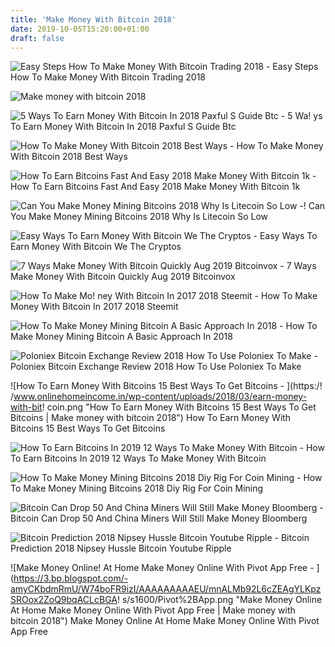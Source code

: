 ```yaml
---
title: 'Make Money With Bitcoin 2018'
date: 2019-10-05T15:20:00+01:00
draft: false
---
```


![Easy Steps How To Make Money With Bitcoin Trading 2018 - ](http://bitcoinguides.net/wp-content/uploads/how-to-make-money-with-bitcoin-trading-2018-e1512946928857.jpg "Easy Steps How To Make Money With Bitcoin Trading 2018 | Make money with bitcoin 2018") Easy Steps How To Make Money With Bitcoin Trading 2018

![Make money with bitcoin 2018](https://cryptobillboard.net/wp-content/uploads/2019/05/BITCOIN-How-to-Make-Money-Online-Fast-Trading-Bitcoins-640x640.jpg "Make money with bitcoin 2018") 

![5 Ways To Earn Money With Bitcoin In 2018 Paxful S Guide Btc - ](https://btc-investor.net/wp-content/uploads/2018/08/5-Ways-to-Earn-Money-with-Bitcoin-in-2018-Paxfuls-guide-1.jpg "5 Ways To Earn Money With Bitcoin In 2018 Paxful S Guide Btc | Make money with bitcoin 2018") 5 Wa! ys To Earn Money With Bitcoin In 2018 Paxful S Guide Btc

![How To Make Money With Bitcoin 2018 Best Ways - ](https://i.ytimg.com/vi/om4pw--KI4U/hqdefault.jpg "How To Make Money With Bitcoin 2018 Best Ways | Make money with bitcoin 2018") How To Make Money With Bitcoin 2018 Best Ways

![How To Earn Bitcoins Fast And Easy 2018 Make Money With Bitcoin 1k - ](https://i.pinimg.com/736x/05/71/6a/05716a8581f812e7c8bb8c93890d197e.jpg "How To Earn Bitcoins Fast And Easy 2018 Make Money With Bitcoin 1k | Make money with bitcoin 2018") How To Earn Bitcoins Fast And Easy 2018 Make Money With Bitcoin 1k

![Can You Make Money Mining Bitcoins 2018 Why Is Litecoin So Low - ](https://www.techfire.in/wp-content/uploads/2018/01/Bitcoin-2018.jpg "Can You Make Money Mining Bitcoins!    2018 Why Is Litecoin So Low | Make money with bitcoin 2018")! Can You Make Money Mining Bitcoins 2018 Why Is Litecoin So Low

![Easy Ways To Earn Money With Bitcoin We The Cryptos - ](https://wethecryptos.net//wp-content/uploads/2018/12/earn-money-with-bitcoin-artwork-min-1024x640.png "Easy Ways To Earn Money With Bitcoin We The Cryptos | Make money with bitcoin 2018") Easy Ways To Earn Money With Bitcoin We The Cryptos

![7 Ways Make Money With Bitcoin Quickly Aug 2019 Bitcoinvox - ](https://bitcoinvox.com/wp-content/uploads/2018/07/make-money-bitcoin.jpg "7 Ways Make Money With Bitcoin Quickly Aug 2019 Bitcoinvox | Make money with bitcoin 2018") 7 Ways Make Money With Bitcoin Quickly Aug 2019 Bitcoinvox

![How To Make Mo!   ney With Bitcoin In 2017 2018 Steemit - ](https://steemitimages.com/640x0/http://howtomakemoneywithbitcoin.net/wp-content/uploads/2014/08/logo.png "How To Make Money With Bitcoin In 2017 2018 Steemit | Make money with bitcoin 2018") How To Make Money With Bitcoin In 2017 2018 Steemit

![How To Make Money Mining Bitcoin A Basic Approach In 2018 - ](https://cryptodailynews.online/wp-content/uploads/2018/01/bitcoin-mining-p.jpg "How To Make Money Mining Bitcoin A Basic Approach In 2018 | Make money with bitcoin 2018") How To Make Money Mining Bitcoin A Basic Approach In 2018

![Poloniex Bitcoin Exchange Review 2018 How To Use Poloniex To Make - ](https://i2.wp.com/cryptopositive.com/wp-content/uploads/poloniex-review.jpg "Poloniex Bitcoin Exchange Review 2018 How To Use Poloniex To Make | Make money with bitcoin 2018") Poloniex Bitcoin Exchange Review 2018 How To Use Poloniex To Make

![How To Earn Money With Bitcoins 15 Best Ways To Get Bitcoins - ](https:/!   /www.onlinehomeincome.in/wp-content/uploads/2018/03/earn-money-with-bit!   coin.png "How To Earn Money With Bitcoins 15 Best Ways To Get Bitcoins | Make money with bitcoin 2018") How To Earn Money With Bitcoins 15 Best Ways To Get Bitcoins

![How To Earn Bitcoins In 2019 12 Ways To Make Money With Bitcoin - ](https://99bitcoins.com/wp-content/uploads/2018/04/Screen-Shot-2018-04-29-at-12.32.45.png "How To Earn Bitcoins In 2019 12 Ways To Make Money With Bitcoin | Make money with bitcoin 2018") How To Earn Bitcoins In 2019 12 Ways To Make Money With Bitcoin

![How To Make Money Mining Bitcoins 2018 Diy Rig For Coin Mining - ](https://technicalustad.com/wp-content/uploads/2018/01/How-to-make-a-Raspberry-Pi-bitcoin-mining-rig.png "How To Make Money Mining Bitcoins 2018 Diy Rig For Coin Mining | Make money wit!   h bitcoin 2018") How To Make Money Mining Bitcoins 2018 Diy Rig For Coin Mining

![Bitcoin Can Drop 50 And China Miners Will Still Make Money Bloomberg - ](https://assets.bwbx.io/images/users/iqjWHBFdfxIU/iBS5zRS.PxO8/v5/640x-1.jpg "Bitcoin Can Drop 50 And China Miners Will Still Make Money Bloomberg | Make money with bitcoin 2018") Bitcoin Can Drop 50 And China Miners Will Still Make Money Bloomberg

![Bitcoin Prediction 2018 Nipsey Hussle Bitcoin Youtube Ripple - ](https://i.pinimg.com/736x/30/3e/66/303e664804af35b5781970cd4f194814.jpg "Bitcoin Prediction 2018 Nipsey Hussle Bitcoin Youtube Ripple | Make money with bitcoin 2018") Bitcoin Prediction 2018 Nipsey Hussle Bitcoin Youtube Ripple

![Make Money Online!    At Home Make Money Online With Pivot App Free - ](https://3.bp.blogspot.com/-amyCKbdmRmU/W74boFR9izI/AAAAAAAAAEU/mnALMb92L6cZEAgYLKpzSROox2ZoQ9bqACLcBGA!   s/s1600/Pivot%2BApp.png "Make Money Online At Home Make Money Online With Pivot App Free | Make money with bitcoin 2018") Make Money Online At Home Make Money Online With Pivot App Free